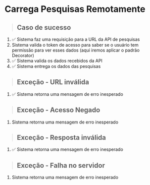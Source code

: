 # Carrega Pesquisas Remotamente

> ## Caso de sucesso

1. ✅ Sistema faz uma requisição para a URL da API de pesquisas
2. Sistema valida o token de acesso para saber se o usuário tem permissão para ver esses dados (aqui iremos aplicar o
   padrão Decorator)
3. ✅ Sistema valida os dados recebidos da API
4. ✅ Sistema entrega os dados das pesquisas

> ## Exceção - URL inválida

1. ✅ Sistema retorna uma mensagem de erro inesperado

> ## Exceção - Acesso Negado

1. Sistema retorna uma mensagem de erro inesperado

> ## Exceção - Resposta inválida

1. ✅ Sistema retorna uma mensagem de erro inesperado

> ## Exceção - Falha no servidor

1. Sistema retorna uma mensagem de erro inesperado
